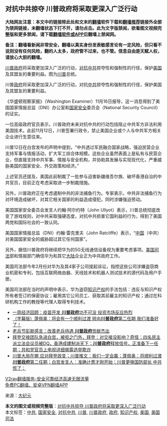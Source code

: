  <h2>对抗中共掠夺 川普政府将采取更深入广泛行动</h2> <p class="notice"><b>大陆网友注意：本文中的链接除此处和文末的<a href="https://github.com/bannedbook/fanqiang" >翻墙</a>软件下载和<a href="https://github.com/killgcd/justmysocks/blob/master/README.md">翻墙推荐</a>链接外全部为禁网链接，未翻墙状态下打不开，请勿点击。此为文字版禁闻，欲看图文视频完整版和更多禁闻，请下载<a href="https://github.com/bannedbook/fanqiang">翻墙软件或APP</a>后翻墙上禁闻网。</p><p>备注：翻墙看新闻非常安全，翻墙以真实身份发表敏感言论有一定风险，但只看不说则没有任何风险，翻的人太多，政府管不过来，也不管。信息自由是天赋人权，请放心大胆的翻墙。</b></p>  <div class="entry"> <p id="conimg"></p> <p><a href="https://www.bannedbook.org/bnews/tag/%e5%b7%9d%e6%99%ae%e6%94%bf%e5%ba%9c/" class="st_tag internal_tag" rel="tag" title="标签 川普政府 下的日志">川普政府</a>将采取更加深入广泛的行动，<a href="https://www.bannedbook.org/bnews/tag/%E5%AF%B9%E6%8A%97%E4%B8%AD%E5%85%B1/" class="st_tag internal_tag" rel="tag" title="标签 对抗中共 下的日志">对抗中共</a>掠夺性和强制性的行径，保护<a href="https://www.bannedbook.org/bnews/tag/%e7%be%8e%e5%9b%bd/" class="st_tag internal_tag" rel="tag" title="标签 美国 下的日志">美国</a>及其盟友的重要利益。图为<a href="https://www.bannedbook.org/bnews/tag/%e5%b7%9d%e6%99%ae/" class="st_tag internal_tag" rel="tag" title="标签 川普 下的日志">川普</a>总统。</p> <p>川普<a href="https://www.bannedbook.org/bnews/tag/%e6%94%bf%e5%ba%9c/" class="st_tag internal_tag" rel="tag" title="标签 政府 下的日志">政府</a>将采取更加深入广泛的行动，对抗<a href="https://www.bannedbook.org/bnews/tag/%e4%b8%ad%e5%85%b1/" class="st_tag internal_tag" rel="tag" title="标签 中共 下的日志">中共</a>掠夺性和强制性的行径，保护美国及其盟友的重要利益。</p> <p>《华盛顿观察家报》（Washington Examiner）11月16日报导，这一消息得到了美国国家情报总监（DNI）办公室和<a href="https://www.bannedbook.org/bnews/tag/%e5%9b%bd%e5%ae%b6%e5%ae%89%e5%85%a8/" class="st_tag internal_tag" rel="tag" title="标签 国家安全 下的日志">国家安全</a>委员会（National Security Council）的证实。</p>  <p>一位高级政府官员表示，川普政府未来对抗中共的行动包括阻止中共军方非法利用美国技术。此前11月12日，川普签署行政令，禁止美国企业或个人与中共军方相关企业进行生意往来。</p> <p>川普12日在白宫发布的声明中提到，“中共透过军民融合国家战略，强迫民营企业支持军事与情报活动，扩大军工综合体规模。这些企业虽然表面上是私有与民营企业，但直接支持中共军事、情报与安全机构，并协助其发展与实现现代化，严重威胁美国的国家安全、外交政策和经济。”</p> <p>上述官员还提及，美国此前制裁了一批参与迫害新疆维吾尔族、破坏香港自治的中共官员，目前正在考虑采取进一步制裁措施。</p> <p>另外，川普政府正在考虑遏制中共的非法捕鱼行为。专家表示，中共非法捕鱼行为对环境造成破坏，对其它相关国家的利益造成侵犯，同时涉嫌强迫劳动。</p>  <p>美国国家安全委员会发言人约翰‧阿尔约特（John Ullyot）表示，川普总统彻底改变了游戏规则，对中共采取强硬态度，对抗中共损害它国利益的行为，得到了美国两党和国际社会的一致认同。</p> <p>美国国家情报总监（DNI）约翰‧雷克里夫（John Ratcliffe）表示，“<span class='wp_keywordlink_affiliate'><a href="https://www.bannedbook.org/" title="中国" target="_blank">中国</a></span>（中共）对美国国家安全的威胁超过其它任何国家”。</p> <p>另外，据信川普政府将继续把华为的5G无线通信设备视为重要考虑事项。<a href="https://www.bannedbook.org/bnews/tag/%E7%BE%8E%E5%9B%BD%E5%8F%B8%E6%B3%95/" class="st_tag internal_tag" rel="tag" title="标签 美国司法 下的日志">美国司法</a>部和情报部门确信华为和其它<span class='wp_keywordlink_affiliate'><a href="https://www.bannedbook.org/" title="大陆" target="_blank">大陆</a></span>企业正为中共政府工作。</p> <p>美国司法部今年2月份对华为及其4家子公司提起诉讼，指控这些公司涉嫌盗窃商业机密和专利，包括互联网络由器、天线技术和机器人测试技术的源代码及用户手册。</p>  <p>美国司法部在当时的声明中表示，华为盗窃<a href="https://www.bannedbook.org/bnews/tag/%E7%9F%A5%E8%AF%86%E4%BA%A7%E6%9D%83/" class="st_tag internal_tag" rel="tag" title="标签 知识产权 下的日志">知识产权</a>的手法包括：违反与知识产权所有者签订的保密协议；雇用其它公司员工、获取其前雇主的知识产权；通过在科研机构工作的教授等代理人取得专利技术。</p> <ul class='op-related-articles' title='相关阅读'> <li><a href='https://www.bannedbook.org/bnews/bannedvideo/20201115/1431512.html' target='_blank'>一周经济回顾：疫苗开发 <b>川普政府</b>功不可没 投资市场反应热烈</a></li> <li><a href='https://www.bannedbook.org/bnews/bannedvideo/20201113/1430348.html' target='_blank'>（字幕版）蓬佩奥：将会有一个顺利过渡 转向<b>川普政府</b>第二任期  我们准备好了！</a></li> <li><a href='https://www.bannedbook.org/bnews/comments/20201112/1429596.html' target='_blank'>老兵节彭斯感言：改善老兵待遇 <b>川普政府</b>贡献杰出</a></li> <li><a href='https://www.bannedbook.org/bnews/bannedvideo/20201112/1429577.html' target='_blank'>拜登交接团队急进白宫，被拒之门外，拜登：对交接没影响？奇怪；四名民主派立法会议员被DQ，香港成建制派天下；<b>川普政府</b>释放信号，正准备下一任期；共和党官员上电视详细揭露选举欺诈</a></li> <li><a href='https://www.bannedbook.org/bnews/bannedvideo/20201111/1429423.html' target='_blank'>川普大局在握 应对拜登政变；川普推文：我们一定会赢；蓬佩奥：将顺利过渡<b>川普政府</b>第二任期；白宫发言人：准确计票才刚开始；川普更换国防部长 中共慌了；</a></li> </ul> <p class="texttj"> <a href="https://www.bannedbook.org/forum23/topic22702.html" target="_blank">V2ray翻墙服务-安全可靠经济高速无限流量</a><br/> <a href="https://github.com/bannedbook/fanqiang/wiki/%E7%A6%81%E9%97%BB%E7%BD%91%E5%AE%89%E5%8D%93%E7%BF%BB%E5%A2%99%E6%96%B0%E9%97%BBAPP" target="_blank">免费PC翻墙、安卓VPN翻墙APP</a></p><p> 来源：<span class='wp_keywordlink_affiliate'><a href="http://www.epochtimes.com/" title="大纪元" target="_blank">大纪元</a></span> </p><a name='sharetosocial'></a>       <div><b>本文的图文或视频完整版</b>：<a href='https://www.bannedbook.org/bnews/cbnews/20201117/1432351.html'>对抗中共掠夺 川普政府将采取更深入广泛行动</a></div>  </div><!--END ENTRY--> <div class="postfooter"> <div>本文标签：<a href="https://www.bannedbook.org/bnews/tag/%e4%b8%ad%e5%85%b1/" rel="tag">中共</a>, <a href="https://www.bannedbook.org/bnews/tag/%e5%9b%bd%e5%ae%b6%e5%ae%89%e5%85%a8/" rel="tag">国家安全</a>, <a href="https://www.bannedbook.org/bnews/tag/%E5%AF%B9%E6%8A%97%E4%B8%AD%E5%85%B1/" rel="tag">对抗中共</a>, <a href="https://www.bannedbook.org/bnews/tag/%e5%b7%9d%e6%99%ae/" rel="tag">川普</a>, <a href="https://www.bannedbook.org/bnews/tag/%e5%b7%9d%e6%99%ae%e6%94%bf%e5%ba%9c/" rel="tag">川普政府</a>, <a href="https://www.bannedbook.org/bnews/tag/%e6%94%bf%e5%ba%9c/" rel="tag">政府</a>, <a href="https://www.bannedbook.org/bnews/tag/%E7%9F%A5%E8%AF%86%E4%BA%A7%E6%9D%83/" rel="tag">知识产权</a>, <a href="https://www.bannedbook.org/bnews/tag/%e7%be%8e%e5%9b%bd/" rel="tag">美国</a>, <a href="https://www.bannedbook.org/bnews/tag/%E7%BE%8E%E5%9B%BD%E5%8F%B8%E6%B3%95/" rel="tag">美国司法</a></div>  </div><!--END POSTFOOTER--> 